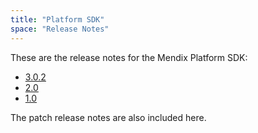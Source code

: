 ```yaml
---
title: "Platform SDK"
space: "Release Notes"
---
```


These are the release notes for the Mendix Platform SDK:

* [3.0.2](3.0.2)
* [2.0](2.0)
* [1.0](1.0)

<div class="alert alert-info">

The patch release notes are also included here.

</div>
